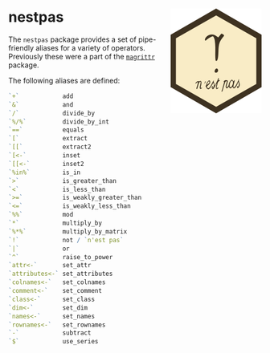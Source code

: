 nestpas <img src="inst/logo.png" align="right" style="margin-left:5px;" />
=================================================

The `nestpas` package provides a set of pipe-friendly 
aliases for a variety of operators. Previously these were
a part of the [`magrittr`](https://github.com/tidyverse/magrittr)
package.

The following aliases are defined:

```R
`+`            add	                    
`&`            and
`/`            divide_by	              
`%/%`          divide_by_int	
`==`           equals	                
`[`            extract	                      
`[[`           extract2	                  
`[<-`          inset	                    
`[[<-`         inset2	                
`%in%`         is_in                 	
`>`            is_greater_than	        
`<`            is_less_than	          
`>=`           is_weakly_greater_than	
`<=`           is_weakly_less_than	    
`%%`           mod	                    
`*`            multiply_by	            
`%*%`          multiply_by_matrix	    
`!`            not / `n'est pas`
`|`            or	                    
`^`            raise_to_power	        
`attr<-`       set_attr                 
`attributes<-` set_attributes           
`colnames<-`   set_colnames
`comment<-`    set_comment 
`class<-`      set_class
`dim<-`        set_dim 
`names<-`      set_names	           
`rownames<-`   set_rownames	          
`-`            subtract	              
`$`            use_series	            
```

